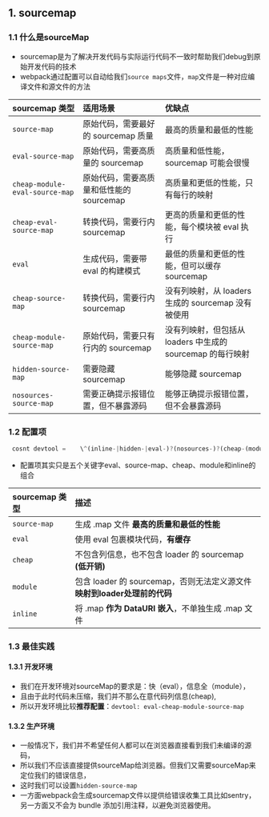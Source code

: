## 1. sourcemap

### 1.1 什么是sourceMap

- sourcemap是为了解决开发代码与实际运行代码不一致时帮助我们debug到原始开发代码的技术
- webpack通过配置可以自动给我们`source maps`文件，`map`文件是一种对应编译文件和源文件的方法

| sourcemap 类型                 | 适用场景                                 | 优缺点                                                     |
| :----------------------------- | :--------------------------------------- | :--------------------------------------------------------- |
| `source-map`                   | 原始代码，需要最好的 sourcemap 质量      | 最高的质量和最低的性能                                     |
| `eval-source-map`              | 原始代码，需要高质量的 sourcemap         | 高质量和低性能，sourcemap 可能会很慢                       |
| `cheap-module-eval-source-map` | 原始代码，需要高质量和低性能的 sourcemap | 高质量和更低的性能，只有每行的映射                         |
| `cheap-eval-source-map`        | 转换代码，需要行内 sourcemap             | 更高的质量和更低的性能，每个模块被 eval 执行               |
| `eval`                         | 生成代码，需要带 eval 的构建模式         | 最低的质量和更低的性能，但可以缓存 sourcemap               |
| `cheap-source-map`             | 转换代码，需要行内 sourcemap             | 没有列映射，从 loaders 生成的 sourcemap 没有被使用         |
| `cheap-module-source-map`      | 原始代码，需要只有行内的 sourcemap       | 没有列映射，但包括从 loaders 中生成的 sourcemap 的每行映射 |
| `hidden-source-map`            | 需要隐藏 sourcemap                       | 能够隐藏 sourcemap                                         |
| `nosources-source-map`         | 需要正确提示报错位置，但不暴露源码       | 能够正确提示报错位置，但不会暴露源码                       |



### 1.2 配置项

```js
 cosnt devtool =	\^(inline-|hidden-|eval-)?(nosources-)?(cheap-(module-)?)?source-map$\
```



- 配置项其实只是五个关键字eval、source-map、cheap、module和inline的组合

| sourcemap 类型 | 描述                                                         |
| :------------- | :----------------------------------------------------------- |
| `source-map`   | 生成 .map 文件  **最高的质量和最低的性能**                   |
| `eval`         | 使用 eval 包裹模块代码，**有缓存**                           |
| `cheap`        | 不包含列信息，也不包含 loader 的 sourcemap **(低开销)**      |
| `module`       | 包含 loader 的 sourcemap，否则无法定义源文件  **映射到loader处理前的代码** |
| `inline`       | 将 .map **作为 DataURI 嵌入**，不单独生成 .map 文件          |

### 1.3 最佳实践

#### 1.3.1 开发环境

- 我们在开发环境对sourceMap的要求是：快（eval），信息全（module），
- 且由于此时代码未压缩，我们并不那么在意代码列信息(cheap),
- 所以开发环境比较**推荐配置**：`devtool: eval-cheap-module-source-map`

#### 1.3.2 生产环境

- 一般情况下，我们并不希望任何人都可以在浏览器直接看到我们未编译的源码，
- 所以我们不应该直接提供sourceMap给浏览器。但我们又需要sourceMap来定位我们的错误信息，
- 这时我们可以设置`hidden-source-map`
- 一方面webpack会生成sourcemap文件以提供给错误收集工具比如sentry，另一方面又不会为 bundle 添加引用注释，以避免浏览器使用。

